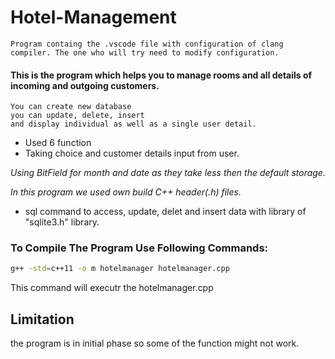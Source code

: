 # Hotel-Management

```
Program containg the .vscode file with configuration of clang compiler. The one who will try need to modify configuration.
```

#### This is the program which helps you to manage rooms and all details of incoming and outgoing customers.

```
You can create new database
you can update, delete, insert
and display individual as well as a single user detail.
```

- Used 6 function
- Taking choice and customer details input from user.

_Using BitField for month and date as they take less then the default storage._

_In this program we used own build C++  header(.h) files._

- sql command to access, update, delet and insert data with library of "sqlite3.h" library. 


### To Compile The Program Use Following Commands:
```sh
g++ -std=c++11 -o m hotelmanager hotelmanager.cpp
```
This command will executr the hotelmanager.cpp

## Limitation
the program is in initial phase so some of the function might not work.
